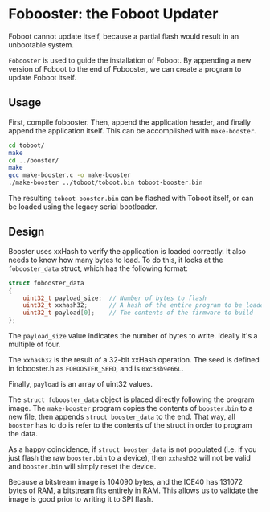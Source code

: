 Fobooster: the Foboot Updater
===========================

Foboot cannot update itself, because a partial flash would result in an unbootable system.

`Fobooster` is used to guide the installation of Foboot.  By appending a new version of Foboot to the end of Fobooster, we can create a program to update Foboot itself.

Usage
-----

First, compile fobooster.  Then, append the application header, and finally append the application itself.  This can be accomplished with `make-booster`.

```sh
cd toboot/
make
cd ../booster/
make
gcc make-booster.c -o make-booster
./make-booster ../toboot/toboot.bin toboot-booster.bin
```

The resulting `toboot-booster.bin` can be flashed with Toboot itself, or can be loaded using the legacy serial bootloader.

Design
------

Booster uses xxHash to verify the application is loaded correctly.  It also needs to know how many bytes to load.  To do this, it looks at the `fobooster_data` struct, which has the following format:

```c++
struct fobooster_data
{
    uint32_t payload_size;  // Number of bytes to flash
    uint32_t xxhash32;      // A hash of the entire program to be loaded
    uint32_t payload[0];    // The contents of the firmware to build
};
```

The `payload_size` value indicates the number of bytes to write.  Ideally it's a multiple of four.

The `xxhash32` is the result of a 32-bit xxHash operation.  The seed is defined in fobooster.h as `FOBOOSTER_SEED`, and is `0xc38b9e66L`.

Finally, `payload` is an array of uint32 values.

The `struct fobooster_data` object is placed directly following the program image.  The `make-booster` program copies the contents of `booster.bin` to a new file, then appends `struct booster_data` to the end.  That way, all `booster` has to do is refer to the contents of the struct in order to program the data.

As a happy coincidence, if `struct booster_data` is not populated (i.e. if you just flash the raw `booster.bin` to a device), then `xxhash32` will not be valid and `booster.bin` will simply reset the device.

Because a bitstream image is 104090 bytes, and the ICE40 has 131072 bytes of RAM, a bitstream fits entirely in RAM.  This allows us to validate the image is good prior to writing it to SPI flash.
